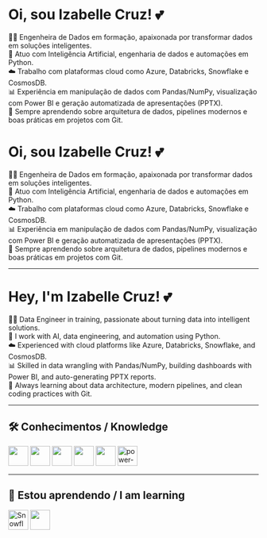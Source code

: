 # Oi, sou Izabelle Cruz! 💕

👩‍💻 Engenheira de Dados em formação, apaixonada por transformar dados em soluções inteligentes.  
🧠 Atuo com Inteligência Artificial, engenharia de dados e automações em Python.  
☁️ Trabalho com plataformas cloud como Azure, Databricks, Snowflake e CosmosDB.  
📊 Experiência em manipulação de dados com Pandas/NumPy, visualização com Power BI e geração automatizada de apresentações (PPTX).  
🚀 Sempre aprendendo sobre arquitetura de dados, pipelines modernos e boas práticas em projetos com Git.

# Oi, sou Izabelle Cruz! 💕

👩‍💻 Engenheira de Dados em formação, apaixonada por transformar dados em soluções inteligentes.  
🧠 Atuo com Inteligência Artificial, engenharia de dados e automações em Python.  
☁️ Trabalho com plataformas cloud como Azure, Databricks, Snowflake e CosmosDB.  
📊 Experiência em manipulação de dados com Pandas/NumPy, visualização com Power BI e geração automatizada de apresentações (PPTX).  
🚀 Sempre aprendendo sobre arquitetura de dados, pipelines modernos e boas práticas em projetos com Git.

---

# Hey, I'm Izabelle Cruz! 💕

👩‍💻 Data Engineer in training, passionate about turning data into intelligent solutions.  
🧠 I work with AI, data engineering, and automation using Python.  
☁️ Experienced with cloud platforms like Azure, Databricks, Snowflake, and CosmosDB.  
📊 Skilled in data wrangling with Pandas/NumPy, building dashboards with Power BI, and auto-generating PPTX reports.  
🚀 Always learning about data architecture, modern pipelines, and clean coding practices with Git.

---

## 🛠️ Conhecimentos / Knowledge

<img src="https://cdn.jsdelivr.net/gh/devicons/devicon@latest/icons/python/python-original.svg" width="40" height="40"/> <img src="https://cdn.jsdelivr.net/gh/devicons/devicon@latest/icons/amazonwebservices/amazonwebservices-original-wordmark.svg" width="40" height="40" /> <img src="https://cdn.jsdelivr.net/gh/devicons/devicon@latest/icons/azure/azure-original.svg" width="40" height="40" /> <img src="https://cdn.jsdelivr.net/gh/devicons/devicon@latest/icons/git/git-original.svg" width="40" height="40" /> <img src="https://cdn.jsdelivr.net/gh/devicons/devicon@latest/icons/numpy/numpy-original-wordmark.svg" width="40" height="40" /> <img width="40" height="40" src="https://img.icons8.com/color/48/power-bi.png" alt="power-bi"/>

---

## 🚧 Estou aprendendo / I am learning

<img src="https://img.icons8.com/color/48/snowflake.png" width="40" height="40" alt="Snowflake"/> <img src="https://cdn.jsdelivr.net/gh/devicons/devicon@latest/icons/streamlit/streamlit-original.svg" width="40" height="40" /> 

